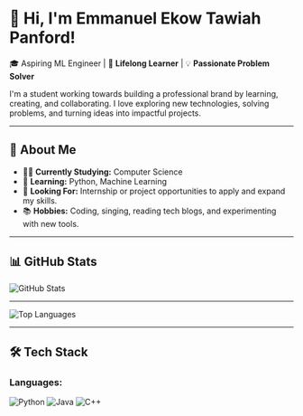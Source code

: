 # 🌟 Hi, I'm Emmanuel Ekow Tawiah Panford!

🎓 Aspiring ML Engineer  | 🌱 **Lifelong Learner** | 💡 **Passionate Problem Solver**

I'm a student working towards building a professional brand by learning, creating, and collaborating. I love exploring new technologies, solving problems, and turning ideas into impactful projects.

---

## 🎯 About Me
- 🧑‍🎓 **Currently Studying:** Computer Science
- 🌱 **Learning:** Python, Machine Learning
- 💼 **Looking For:** Internship or project opportunities to apply and expand my skills.
- 📚 **Hobbies:** Coding, singing, reading tech blogs, and experimenting with new tools.


---
## 📊 GitHub Stats

![GitHub Stats](https://github-readme-stats.vercel.app/api?username=ekowtawiah23&show_icons=true&theme=radical)

---

![Top Languages](https://github-readme-stats.vercel.app/api/top-langs/?username=ekowtawiah23&layout=compact&theme=radical)

---
## 🛠️ Tech Stack

### Languages:
![Python](https://img.shields.io/badge/Python-3776AB?style=for-the-badge&logo=python&logoColor=white)
![Java](https://img.shields.io/badge/Java-007396?style=for-the-badge&logo=java&logoColor=white)
![C++](https://img.shields.io/badge/C++-00599C?style=for-the-badge&logo=cplusplus&logoColor=white)
